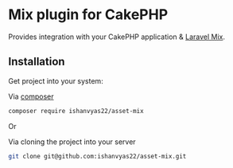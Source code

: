 # Mix plugin for CakePHP

Provides integration with your CakePHP application & [Laravel Mix](https://laravel-mix.com).

## Installation

Get project into your system:

Via [composer](https://packagist.org/packages/ishanvyas22/asset-mix)

```bash
composer require ishanvyas22/asset-mix
```

Or

    
Via cloning the project into your server

```bash
git clone git@github.com:ishanvyas22/asset-mix.git
```

